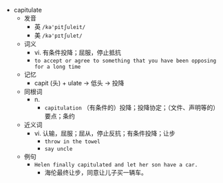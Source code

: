 - capitulate
  - 发音
    - 英 `/kə'pitʃuleit/`
    - 美 `/kə'pɪtʃulet/`
  - 词义
    - vi. 有条件投降；屈服，停止抵抗
    - `to accept or agree to something that you have been opposing for a long time`
  - 记忆
    - capit (头) + ulate → 低头 → 投降
  - 同根词
    - n.
      - `capitulation` （有条件的）投降；投降协定；（文件、声明等的）要点；条约
  - 近义词
    - vi. 认输，屈服；屈从，停止反抗；有条件投降；让步
      - `throw in the towel`
      - `say uncle`
  - 例句
    - `Helen finally capitulated and let her son have a car.`
      - 海伦最终让步，同意让儿子买一辆车。

